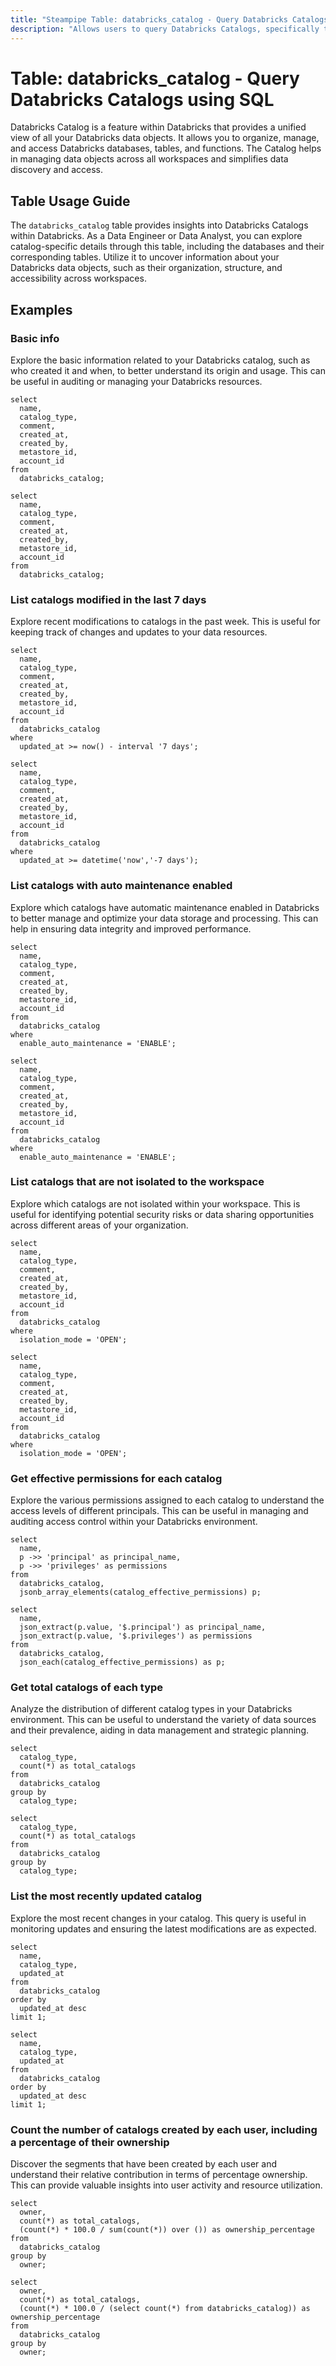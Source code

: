```yaml
---
title: "Steampipe Table: databricks_catalog - Query Databricks Catalogs using SQL"
description: "Allows users to query Databricks Catalogs, specifically the details of all Databricks databases and their corresponding tables, providing insights into data organization and structure."
---
```


# Table: databricks_catalog - Query Databricks Catalogs using SQL

Databricks Catalog is a feature within Databricks that provides a unified view of all your Databricks data objects. It allows you to organize, manage, and access Databricks databases, tables, and functions. The Catalog helps in managing data objects across all workspaces and simplifies data discovery and access.

## Table Usage Guide

The `databricks_catalog` table provides insights into Databricks Catalogs within Databricks. As a Data Engineer or Data Analyst, you can explore catalog-specific details through this table, including the databases and their corresponding tables. Utilize it to uncover information about your Databricks data objects, such as their organization, structure, and accessibility across workspaces.

## Examples

### Basic info
Explore the basic information related to your Databricks catalog, such as who created it and when, to better understand its origin and usage. This can be useful in auditing or managing your Databricks resources.

```sql+postgres
select
  name,
  catalog_type,
  comment,
  created_at,
  created_by,
  metastore_id,
  account_id
from
  databricks_catalog;
```

```sql+sqlite
select
  name,
  catalog_type,
  comment,
  created_at,
  created_by,
  metastore_id,
  account_id
from
  databricks_catalog;
```

### List catalogs modified in the last 7 days
Explore recent modifications to catalogs in the past week. This is useful for keeping track of changes and updates to your data resources.

```sql+postgres
select
  name,
  catalog_type,
  comment,
  created_at,
  created_by,
  metastore_id,
  account_id
from
  databricks_catalog
where
  updated_at >= now() - interval '7 days';
```

```sql+sqlite
select
  name,
  catalog_type,
  comment,
  created_at,
  created_by,
  metastore_id,
  account_id
from
  databricks_catalog
where
  updated_at >= datetime('now','-7 days');
```

### List catalogs with auto maintenance enabled
Explore which catalogs have automatic maintenance enabled in Databricks to better manage and optimize your data storage and processing. This can help in ensuring data integrity and improved performance.

```sql+postgres
select
  name,
  catalog_type,
  comment,
  created_at,
  created_by,
  metastore_id,
  account_id
from
  databricks_catalog
where
  enable_auto_maintenance = 'ENABLE';
```

```sql+sqlite
select
  name,
  catalog_type,
  comment,
  created_at,
  created_by,
  metastore_id,
  account_id
from
  databricks_catalog
where
  enable_auto_maintenance = 'ENABLE';
```

### List catalogs that are not isolated to the workspace
Explore which catalogs are not isolated within your workspace. This is useful for identifying potential security risks or data sharing opportunities across different areas of your organization.

```sql+postgres
select
  name,
  catalog_type,
  comment,
  created_at,
  created_by,
  metastore_id,
  account_id
from
  databricks_catalog
where
  isolation_mode = 'OPEN';
```

```sql+sqlite
select
  name,
  catalog_type,
  comment,
  created_at,
  created_by,
  metastore_id,
  account_id
from
  databricks_catalog
where
  isolation_mode = 'OPEN';
```

### Get effective permissions for each catalog
Explore the various permissions assigned to each catalog to understand the access levels of different principals. This can be useful in managing and auditing access control within your Databricks environment.

```sql+postgres
select
  name,
  p ->> 'principal' as principal_name,
  p ->> 'privileges' as permissions
from
  databricks_catalog,
  jsonb_array_elements(catalog_effective_permissions) p;
```

```sql+sqlite
select
  name,
  json_extract(p.value, '$.principal') as principal_name,
  json_extract(p.value, '$.privileges') as permissions
from
  databricks_catalog,
  json_each(catalog_effective_permissions) as p;
```

### Get total catalogs of each type
Analyze the distribution of different catalog types in your Databricks environment. This can be useful to understand the variety of data sources and their prevalence, aiding in data management and strategic planning.

```sql+postgres
select
  catalog_type,
  count(*) as total_catalogs
from
  databricks_catalog
group by
  catalog_type;
```

```sql+sqlite
select
  catalog_type,
  count(*) as total_catalogs
from
  databricks_catalog
group by
  catalog_type;
```

### List the most recently updated catalog
Explore the most recent changes in your catalog. This query is useful in monitoring updates and ensuring the latest modifications are as expected.

```sql+postgres
select
  name,
  catalog_type,
  updated_at
from
  databricks_catalog
order by
  updated_at desc
limit 1;
```

```sql+sqlite
select
  name,
  catalog_type,
  updated_at
from
  databricks_catalog
order by
  updated_at desc
limit 1;
```

### Count the number of catalogs created by each user, including a percentage of their ownership
Discover the segments that have been created by each user and understand their relative contribution in terms of percentage ownership. This can provide valuable insights into user activity and resource utilization.

```sql+postgres
select
  owner,
  count(*) as total_catalogs,
  (count(*) * 100.0 / sum(count(*)) over ()) as ownership_percentage
from
  databricks_catalog
group by
  owner;
```

```sql+sqlite
select
  owner,
  count(*) as total_catalogs,
  (count(*) * 100.0 / (select count(*) from databricks_catalog)) as ownership_percentage
from
  databricks_catalog
group by
  owner;
```
